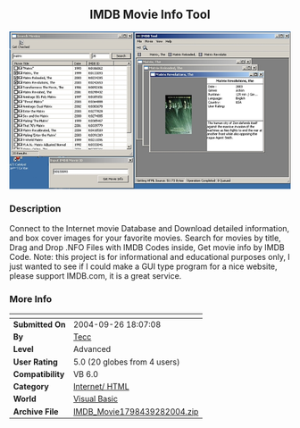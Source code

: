 ﻿<div align="center">

## IMDB Movie Info Tool

<img src="PIC20049281646257330.jpg">
</div>

### Description

Connect to the Internet movie Database and Download detailed information, and box cover images for your favorite movies. Search for movies by title, Drag and Drop .NFO Files with IMDB Codes inside, Get movie info by IMDB Code. Note: this project is for informational and educational purposes only, I just wanted to see if I could make a GUI type program for a nice website, please support IMDB.com, it is a great service.
 
### More Info
 


<span>             |<span>
---                |---
**Submitted On**   |2004-09-26 18:07:08
**By**             |[Tecc](https://github.com/Planet-Source-Code/PSCIndex/blob/master/ByAuthor/tecc.md)
**Level**          |Advanced
**User Rating**    |5.0 (20 globes from 4 users)
**Compatibility**  |VB 6\.0
**Category**       |[Internet/ HTML](https://github.com/Planet-Source-Code/PSCIndex/blob/master/ByCategory/internet-html__1-34.md)
**World**          |[Visual Basic](https://github.com/Planet-Source-Code/PSCIndex/blob/master/ByWorld/visual-basic.md)
**Archive File**   |[IMDB\_Movie1798439282004\.zip](https://github.com/Planet-Source-Code/tecc-imdb-movie-info-tool__1-56401/archive/master.zip)








